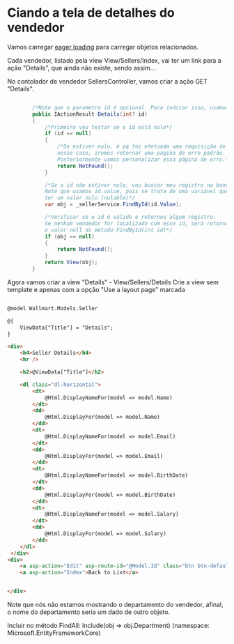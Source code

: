 # Ciando a tela de detalhes do vendedor

Vamos carregar [eager loading](https://docs.microsoft.com/en-us/ef/core/querying/related-data) para carregar objetos relacionados.

Cada vendedor, listado pela view View/Sellers/Index, vai ter um link para a ação "Details", que ainda não existe, sendo assim...

No contolador de vendedor SellersController, vamos criar a ação GET "Details".

```cs

        /*Note que o parametro id é opcional. Para indicar isso, usamos o ponto de interrogação após o int*/
        public IActionResult Details(int? id)
        {
            /*Primeiro vou testar se o id está nulo*/
            if (id == null)
            {
                /*Se estiver nulo, é pq foi efetuada uma requisição de forma indevida,
                nesse caso, iremos retornar uma página de erro padrão.
                Posteriormente vamos personalizar essa página de erro.*/
                return NotFound();
            }

            /*Se o id não estiver nulo, vou buscar meu registro no banco.
            Note que usamos id.value, pois se trata de uma variável que pode
            ter um valor nulo (nulable)*/
            var obj = _sellerService.FindById(id.Value);

            /*Verificar se o id é válido e retornou algum registro.
            Se nenhum vendedor for localizado com esse id, será retornado 
            o valor null do método FindById(int id)*/
            if (obj == null)
            {
                return NotFound();
            }
            return View(obj);
        }

```

Agora vamos criar a view "Details" - View/Sellers/Details
Crie a view sem template e apenas com a opção "Use a layout page" marcada

```html

@model Wallmart.Models.Seller

@{
    ViewData["Title"] = "Details";
}

<div>
    <h4>Seller Details</h4>
    <hr />

    <h2>@ViewData["Title"]</h2>

    <dl class="dl-horizontal">
        <dt>
            @Html.DisplayNameFor(model => model.Name)
        </dt>
        <dd>
            @Html.DisplayFor(model => model.Name)
        </dd>
        <dt>
            @Html.DisplayNameFor(model => model.Email)
        </dt>
        <dd>
            @Html.DisplayFor(model => model.Email)
        </dd>
        <dt>
            @Html.DisplayNameFor(model => model.BirthDate)
        </dt>
        <dd>
            @Html.DisplayFor(model => model.BirthDate)
        </dd>
        <dt>
            @Html.DisplayNameFor(model => model.Salary)
        </dt>
        <dd>
            @Html.DisplayFor(model => model.Salary)
        </dd>
    </dl>
 </div>
<div>
    <a asp-action="Edit" asp-route-id="@Model.Id" class="btn btn-default">Edit</a>
    <a asp-action="Index">Back to List</a>


</div>


```

Note que nós não estamos mostrando o departamento do vendedor, afinal, o nome do departamento seria um dado de outro objeto.

Incluir no método FindAll: Include(obj => obj.Department) (namespace: Microsoft.EntityFrameworkCore)
